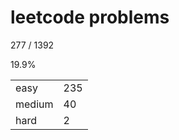 # leetcode problems

277 / 1392

19.9%

|        |     |
| ------ | --- |
| easy   | 235  |
| medium | 40   |
| hard   | 2   |

